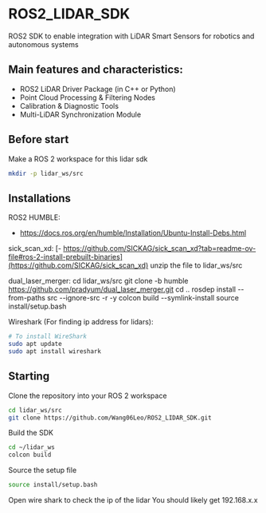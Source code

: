 # ROS2_LIDAR_SDK
ROS2 SDK to enable integration with LiDAR Smart Sensors for robotics and autonomous systems 

## Main features and characteristics:
- ROS2 LiDAR Driver Package (in C++ or Python)
- Point Cloud Processing & Filtering Nodes
- Calibration & Diagnostic Tools
- Multi-LiDAR Synchronization Module

## Before start
Make a ROS 2 workspace for this lidar sdk
```bash
mkdir -p lidar_ws/src
```

## Installations
ROS2 HUMBLE:
- https://docs.ros.org/en/humble/Installation/Ubuntu-Install-Debs.html

sick_scan_xd:
[- https://github.com/SICKAG/sick_scan_xd?tab=readme-ov-file#ros-2-install-prebuilt-binaries](https://github.com/SICKAG/sick_scan_xd)
unzip the file to lidar_ws/src

dual_laser_merger:
cd lidar_ws/src
git clone -b humble https://github.com/pradyum/dual_laser_merger.git
cd ..
rosdep install --from-paths src --ignore-src -r -y
colcon build --symlink-install
source install/setup.bash

Wireshark (For finding ip address for lidars):
```bash
# To install WireShark 
sudo apt update
sudo apt install wireshark
```

## Starting
Clone the repository into your ROS 2 workspace
```bash
cd lidar_ws/src
git clone https://github.com/Wang06Leo/ROS2_LIDAR_SDK.git
```

Build the SDK
```bash
cd ~/lidar_ws
colcon build 
```

Source the setup file
```bash
source install/setup.bash
```

Open wire shark to check the ip of the lidar
You should likely get 192.168.x.x
